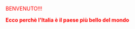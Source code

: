 <!DOCTYPE html>
<html>
  <script>
    
   var password = "Milano";
   var controlla = prompt("PER POTER ACCEDERE AI CONTENUTI DEL SITO WEB DEVI SCRIVERE LA PASSWORD");
    
   if (controlla == password) {
      alert("PASSWORD CORRETTA!!! BENVENUTO");
   } else {
      while(controlla != password) {
      if (controlla != password) {
          alert("PASSWORD ERRATA!!! RITENTA");
          var controlla = prompt("PER POTER ACCEDERE AI CONTENUTI DEL SITO WEB DEVI SCRIVERE LA PASSWORD");
 
 }
 }
 }
 
 </script>
  <head>
    <style>
    body {
    color: red;
    }
    </style>
  </head>
   <body>
      <p>BENVENUTO!!!</p>
      <p>
        <strong>Ecco perchè l'Italia è il paese più bello del mondo</strong>
      </p>
   </body>
  </html>
  
  
    
    
  
          
   
  



